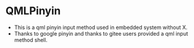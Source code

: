 # QMLPinyin

- This is a qml pinyin input method used in embedded system without X.
- Thanks to google pinyin and thanks to gitee users provided a qml input method shell.
